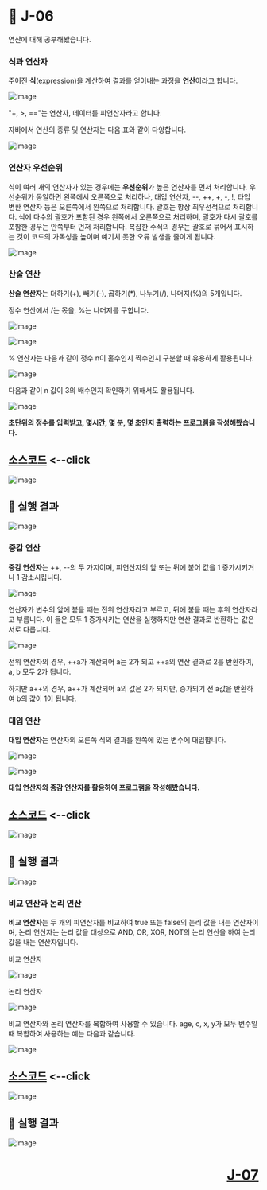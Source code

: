 # 📖 J-06
연산에 대해 공부해봤습니다.

### **식과 연산자**

주어진 **식**(expression)을 계산하여 결과를 얻어내는 과정을 **연산**이라고 합니다.

![image](https://github.com/user-attachments/assets/074f5da5-ff84-4f26-81c9-84c7ce729f33)

"+, >, =="는 연산자, 데이터를 피연산자라고 합니다.

자바에서 연산의 종류 및 연산자는 다음 표와 같이 다양합니다.

![image](https://github.com/user-attachments/assets/bd5b9bcd-2496-47bb-b7f1-db695dbc8a92)

### **연산자 우선순위**

식이 여러 개의 연산자가 있는 경우에는 **우선순위**가 높은 연산자를 먼저 처리합니다. 
우선순위가 동일하면 왼쪽에서 오른쪽으로 처리하나, 대입 연산자, --, ++, +, -, !, 타입 변환 연산자 등은 오른쪽에서 왼쪽으로 처리합니다. 괄호는 항상 최우선적으로 처리합니다.
식에 다수의 괄호가 포함된 경우 왼쪽에서 오른쪽으로 처리하며, 괄호가 다시 괄호를 포함한 경우는 안쪽부터 먼저 처리합니다.
복잡한 수식의 경우는 괄호로 묶어서 표시하는 것이 코드의 가독성을 높이며 예기치 못한 오류 발생을 줄이게 됩니다.

![image](https://github.com/user-attachments/assets/404776ea-14ac-40df-a4ab-6f7b97ee60b3)

### **산술 연산**

**산술 연산자**는 더하기(+), 빼기(-), 곱하기(*), 나누기(/), 나머지(%)의 5개입니다.

정수 연산에서 /는 몫을, %는 나머지를 구합니다. 

![image](https://github.com/user-attachments/assets/e31d021e-c6b5-43c2-9ebf-63fd3a114814)

![image](https://github.com/user-attachments/assets/07af7e96-11e3-4f41-8fc2-8ddc897ac3c4)

% 연산자는 다음과 같이 정수 n이 홀수인지 짝수인지 구분할 때 유용하게 활용됩니다.

![image](https://github.com/user-attachments/assets/95b37f44-3aa4-4ef7-9619-af3e04cd0527)

다음과 같이 n 값이 3의 배수인지 확인하기 위해서도 활용됩니다.

![image](https://github.com/user-attachments/assets/93f9dc42-4c40-4bc7-96ac-0763170bca18)

**초단위의 정수를 입력받고, 몇시간, 몇 분, 몇 초인지 출력하는 프로그램을 작성해봤습니다.**

[소스코드](./J06_1.java) <--click
---

![image](https://github.com/user-attachments/assets/2827d0b9-9709-40ca-99ce-395f76cbf976)


📘 실행 결과
---

![image](https://github.com/user-attachments/assets/cdbe1ab5-c226-4bfd-87ad-f5f03431b726)

### **증감 연산**

**증감 연산자**는 ++, --의 두 가지이며, 피연산자의 앞 또는 뒤에 붙어 값을 1 증가시키거나 1 감소시킵니다.

![image](https://github.com/user-attachments/assets/5c46d80c-4060-4d1c-a405-ebf4245a4958)

연산자가 변수의 앞에 붙을 때는 전위 연산자라고 부르고, 뒤에 붙을 때는 후위 연산자라고 부릅니다.
이 둘은 모두 1 증가시키는 연산을 실행하지만 연산 결과로 반환하는 값은 서로 다릅니다.

![image](https://github.com/user-attachments/assets/ec3af5c1-640a-490e-bdd7-7be6d1f0c9d3)

전위 연산자의 경우, ++a가 계산되어 a는 2가 되고 ++a의 연산 결과로 2를 반환하여, a, b 모두 2가 됩니다.

하지만 a++의 경우, a++가 계산되어 a의 값은 2가 되지만, 증가되기 전 a값을 반환하여 b의 값이 1이 됩니다.

### **대입 연산**

**대입 연산자**는 연산자의 오른쪽 식의 결과를 왼쪽에 있는 변수에 대입합니다.

![image](https://github.com/user-attachments/assets/91973084-ec65-449c-b9a1-240b7b2bb151)

![image](https://github.com/user-attachments/assets/ad63c526-f3b9-43ab-8c9c-bfce30ae3d5d)

**대입 연산자와 증감 연산자를 활용하여 프로그램을 작성해봤습니다.**

[소스코드](./J06_2.java) <--click
---

![image](https://github.com/user-attachments/assets/291d1225-6893-4130-bee4-fa97c41f61dd)

📘 실행 결과
---

![image](https://github.com/user-attachments/assets/4891677f-6782-429c-97fe-8fb372142e64)

### **비교 연산과 논리 연산**

**비교 연산자**는 두 개의 피연산자를 비교하여 true 또는 false의 논리 값을 내는 연산자이며, 논리 연산자는 논리 값을 대상으로 AND, OR, XOR, NOT의 논리 연산을 하여 논리 값을 내는 연산자입니다.

비교 연산자

![image](https://github.com/user-attachments/assets/fe324d83-c336-4174-80ed-5be2b6d76dc8)

논리 연산자

![image](https://github.com/user-attachments/assets/95a8eaf9-a9c3-4348-8af5-ad128a2ded59)

비교 연산자와 논리 연산자를 복합하여 사용할 수 있습니다. age, c, x, y가 모두 변수일 때 복합하여 사용하는 예는 다음과 같습니다.

![image](https://github.com/user-attachments/assets/b5693b74-8798-4dcc-8e4c-fa67704236ce)

[소스코드](./J06_3.java) <--click
---

![image](https://github.com/user-attachments/assets/bd63f9e8-6ab8-4707-9c47-a7b530ca6203)

📘 실행 결과
---

![image](https://github.com/user-attachments/assets/a362664f-7fd4-4353-8ea3-415e17a0fa9d)


# <p align="right">[J-07](./J_07.md)</p>
